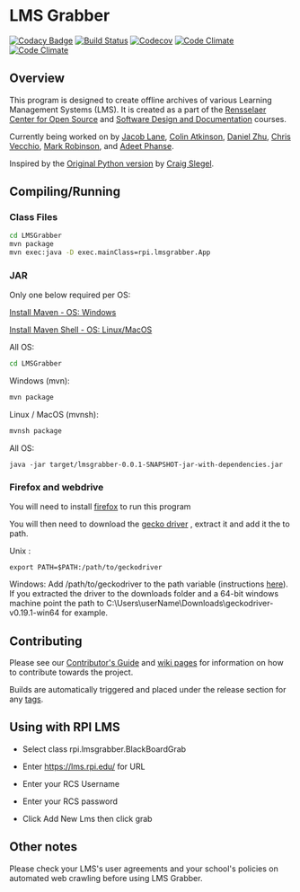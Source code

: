 # LMS Grabber #


[![Codacy Badge](https://api.codacy.com/project/badge/Grade/97a997a5aaad418a974e01c2fe02d7cf)](https://www.codacy.com/app/robinm8/LMSGrabber?utm_source=github.com&utm_medium=referral&utm_content=LMSGrabber/LMSGrabber&utm_campaign=badger)
[![Build Status](https://img.shields.io/travis/LMSGrabber/LMSGrabber/master.svg)](https://travis-ci.org/LMSGrabber/LMSGrabber)
[![Codecov](https://img.shields.io/codecov/c/github/LMSGrabber/LMSGrabber.svg)](https://codecov.io/gh/LMSGrabber/LMSGrabber/)
[![Code Climate](https://img.shields.io/codeclimate/github/LMSGrabber/LMSGrabber.svg)](https://codeclimate.com/github/LMSGrabber/LMSGrabber)
[![Code Climate](https://img.shields.io/codeclimate/issues/github/LMSGrabber/LMSGrabber.svg)](https://codeclimate.com/github/LMSGrabber/LMSGrabber)

## Overview ##

This program is designed to create offline archives of various Learning Management Systems (LMS). It is created as a part of the [Rensselaer Center for Open Source](https://rcos.io/projects/lmsgrabber/lmsgrabber/profile) and [Software Design and Documentation](https://sites.google.com/site/rpisdd/) courses.

Currently being worked on by [Jacob Lane](https://github.com/Jacob-Lane), [Colin Atkinson](https://github.com/colatkinson), [Daniel Zhu](https://github.com/zhuguotian), [Chris Vecchio](https://github.com/ChrisVech), [Mark Robinson](https://github.com/robinm8), and [Adeet Phanse](https://github.com/phansa).

Inspired by the [Original Python version](https://github.com/slegec/LMS_Grabber) by [Craig Slegel](https://github.com/slegec).

## Compiling/Running

### Class Files ###

```bash
cd LMSGrabber
mvn package
mvn exec:java -D exec.mainClass=rpi.lmsgrabber.App
```

### JAR ###
Only one below required per OS:

[Install Maven - OS: Windows](https://www.mkyong.com/maven/how-to-install-maven-in-windows/)

[Install Maven Shell - OS: Linux/MacOS](https://github.com/jdillon/mvnsh)

All OS:

```bash
cd LMSGrabber
```

Windows (mvn):

```bash
mvn package
```

Linux / MacOS (mvnsh):

```bash
mvnsh package
```

All OS:

```
java -jar target/lmsgrabber-0.0.1-SNAPSHOT-jar-with-dependencies.jar
```

### Firefox and webdrive ###

You will need to install [firefox](https://www.mozilla.org/en-US/firefox/new/) to run this 
program 


You will then need to download the [gecko driver](https://github.com/mozilla/geckodriver/releases)
, extract it and add it the to path.

Unix :

```export PATH=$PATH:/path/to/geckodriver```

Windows:
Add /path/to/geckodriver to the path variable
(instructions [here](https://www.java.com/en/download/help/path.xml)). If you extracted
the driver to the downloads folder and a 64-bit windows machine point the path to 
C:\Users\userName\Downloads\geckodriver-v0.19.1-win64 for example.

## Contributing ##

Please see our [Contributor's Guide](https://github.com/LMSGrabber/LMSGrabber/wiki/Contributing) and [wiki pages](https://github.com/LMSGrabber/LMSGrabber/wiki) for information on how to contribute towards the project.

Builds are automatically triggered and placed under the release section for any [tags](https://git-scm.com/book/en/v2/Git-Basics-Tagging).

## Using with RPI LMS ##

* Select class rpi.lmsgrabber.BlackBoardGrab

* Enter https://lms.rpi.edu/ for URL

* Enter your RCS Username

* Enter your RCS password

* Click Add New Lms then click grab

## Other notes ##

Please check your LMS's user agreements and your school's policies on automated web crawling before using LMS Grabber.
